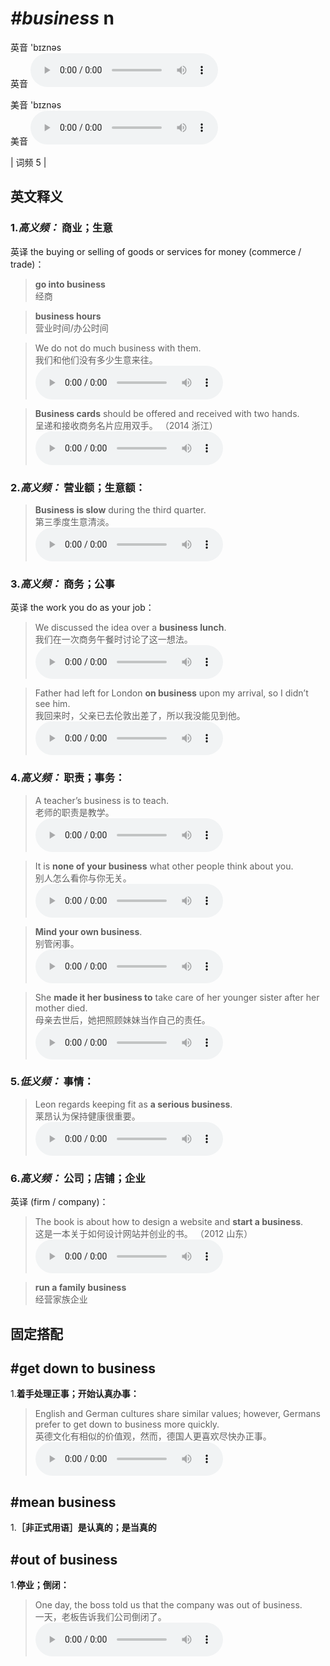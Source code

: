 # ***\#business*** n
英音 'bɪznəs  
英音
<audio src="./media/business-B.aac" controls="controls"></audio>

美音 'bɪznəs  
美音
<audio src="./media/business.aac" controls="controls"></audio>



| 词频 5 |  

英文释义
---
### 1.*高义频：* **商业；生意**  
英译 the buying or selling of goods or services for money (commerce / trade)：

 > **go into business**  
 > 经商    

 > **business hours**  
 > 营业时间/办公时间    

 > We do not do much business with them.  
 > 我们和他们没有多少生意来往。    
<audio src="./media/1-business.aac" controls="controls"></audio>

 > **Business cards** should be offered and received with two hands.  
 > 呈递和接收商务名片应用双手。  （2014 浙江）  
<audio src="./media/Business-Business cards should be.aac" controls="controls"></audio>

### 2.*高义频：* **营业额；生意额：**  

 > **Business is slow** during the third quarter.  
 > 第三季度生意清淡。    
<audio src="./media/3-business.aac" controls="controls"></audio>

### 3.*高义频：* **商务；公事**  
英译  the work you do as your job：

 > We discussed the idea over a **business lunch**.   
 > 我们在一次商务午餐时讨论了这一想法。    
<audio src="./media/4-business.aac" controls="controls"></audio>

 > Father had left for London **on business** upon my arrival, so I didn’t see him.   
 > 我回来时，父亲已去伦敦出差了，所以我没能见到他。    
<audio src="./media/5-business.aac" controls="controls"></audio>

### 4.*高义频：* **职责；事务：**  

 > A teacher’s business is to teach.   
 > 老师的职责是教学。    
<audio src="./media/6-business.aac" controls="controls"></audio>

 > It is **none of your business** what other people think about you.  
 > 别人怎么看你与你无关。    
<audio src="./media/7-business.aac" controls="controls"></audio>

 > **Mind your own business**.  
 > 别管闲事。    
<audio src="./media/8-business.aac" controls="controls"></audio>

 > She **made it her business to** take care of her younger sister after her mother died.  
 > 母亲去世后，她把照顾妹妹当作自己的责任。    
<audio src="./media/Business-101_AAC.aac" controls="controls"></audio>

### 5.*低义频：* **事情：**  

 > Leon regards keeping fit as **a serious business**.  
 > 莱昂认为保持健康很重要。    
<audio src="./media/9-business.aac" controls="controls"></audio>

### 6.*高义频：* **公司；店铺；企业**  
英译  (firm / company)：

 > The book is about how to design a website and **start a business**.  
 > 这是一本关于如何设计网站并创业的书。  （2012 山东）  
<audio src="./media/Business-102_AAC.aac" controls="controls"></audio>

 > **run a family business**  
 > 经营家族企业    


固定搭配
---
## \#get down to business
1.**着手处理正事；开始认真办事：**  

 > English and German cultures share similar values; however, Germans prefer to get down to business more quickly.   
 > 英德文化有相似的价值观，然而，德国人更喜欢尽快办正事。    
<audio src="./media/10-business.aac" controls="controls"></audio>

## \#mean business
1.**［非正式用语］是认真的；是当真的**  

## \#out of business
1.**停业；倒闭：**  

 > One day, the boss told us that the company was out of business.   
 > 一天，老板告诉我们公司倒闭了。    
<audio src="./media/11-business.aac" controls="controls"></audio>


